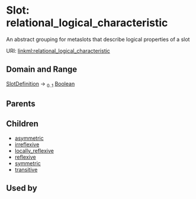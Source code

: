 
# Slot: relational_logical_characteristic


An abstract grouping for metaslots that describe logical properties of a slot

URI: [linkml:relational_logical_characteristic](https://w3id.org/linkml/relational_logical_characteristic)


## Domain and Range

[SlotDefinition](SlotDefinition.md) &#8594;  <sub>0..1</sub> [Boolean](types/Boolean.md)

## Parents


## Children

 *  [asymmetric](asymmetric.md)
 *  [irreflexive](irreflexive.md)
 *  [locally_reflexive](locally_reflexive.md)
 *  [reflexive](reflexive.md)
 *  [symmetric](symmetric.md)
 *  [transitive](transitive.md)

## Used by

